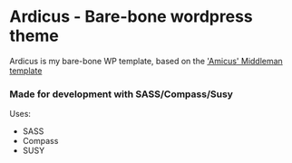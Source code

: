 # Ardicus - Bare-bone wordpress theme

Ardicus is my bare-bone WP template, based on the ['Amicus' Middleman template](https://github.com/nathos/amicus)

### Made for development with SASS/Compass/Susy

Uses:

* SASS
* Compass
* SUSY
